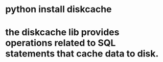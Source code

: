 # python install diskcache
# the diskcache lib provides operations related to SQL statements that cache data to disk.
